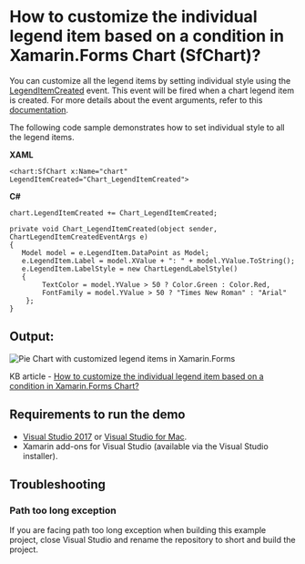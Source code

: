 # How to customize the individual legend item based on a condition in Xamarin.Forms Chart (SfChart)?

You can customize all the legend items by setting individual style using the [LegendItemCreated](https://help.syncfusion.com/cr/xamarin/Syncfusion.SfChart.XForms.SfChart.html) event. This event will be fired when a chart legend item is created. For more details about the event arguments, refer to this [documentation](https://help.syncfusion.com/xamarin/sfchart/legend#event).

The following code sample demonstrates how to set individual style to all the legend items.

**XAML**
```
<chart:SfChart x:Name="chart" LegendItemCreated="Chart_LegendItemCreated">
```

**C#**
```
chart.LegendItemCreated += Chart_LegendItemCreated;
 
private void Chart_LegendItemCreated(object sender, ChartLegendItemCreatedEventArgs e)
{
   Model model = e.LegendItem.DataPoint as Model;
   e.LegendItem.Label = model.XValue + ": " + model.YValue.ToString();
   e.LegendItem.LabelStyle = new ChartLegendLabelStyle()
   {
        TextColor = model.YValue > 50 ? Color.Green : Color.Red,
        FontFamily = model.YValue > 50 ? "Times New Roman" : "Arial"
    };
}
```

## Output:

![Pie Chart with customized legend items in Xamarin.Forms](https://user-images.githubusercontent.com/53489303/200599019-d705a88f-6a5b-41fd-b617-d91496f059d5.png)

KB article - [How to customize the individual legend item based on a condition in Xamarin.Forms Chart?](https://www.syncfusion.com/kb/9375/how-to-customize-the-individual-legend-item-based-on-a-condition-in-xamarin-forms-chart)

## <a name="requirements-to-run-the-demo"></a>Requirements to run the demo ##

* [Visual Studio 2017](https://visualstudio.microsoft.com/downloads/) or [Visual Studio for Mac](https://visualstudio.microsoft.com/vs/mac/).
* Xamarin add-ons for Visual Studio (available via the Visual Studio installer).

## <a name="troubleshooting"></a>Troubleshooting ##
### Path too long exception
If you are facing path too long exception when building this example project, close Visual Studio and rename the repository to short and build the project.
